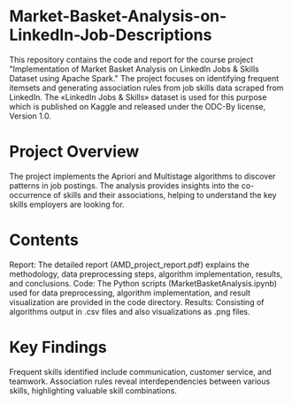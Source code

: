# Market-Basket-Analysis-on-LinkedIn-Job-Descriptions

This repository contains the code and report for the course project "Implementation of Market Basket Analysis on LinkedIn Jobs & Skills Dataset using Apache Spark." The project focuses on identifying frequent itemsets and generating association rules from job skills data scraped from LinkedIn. The «LinkedIn Jobs & Skills» dataset is used for this purpose which is published on Kaggle and released under the ODC-By license, Version 1.0.

# Project Overview
The project implements the Apriori and Multistage algorithms to discover patterns in job postings. The analysis provides insights into the co-occurrence of skills and their associations, helping to understand the key skills employers are looking for.

# Contents
Report: The detailed report (AMD_project_report.pdf) explains the methodology, data preprocessing steps, algorithm implementation, results, and conclusions.
Code: The Python scripts (MarketBasketAnalysis.ipynb) used for data preprocessing, algorithm implementation, and result visualization are provided in the code directory.
Results: Consisting of algorithms output in .csv files and also visualizations as .png files.

# Key Findings
Frequent skills identified include communication, customer service, and teamwork.
Association rules reveal interdependencies between various skills, highlighting valuable skill combinations.
